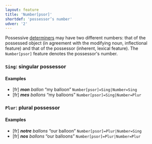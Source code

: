 ```yaml
---
layout: feature
title: 'Number[psor]'
shortdef: 'possessor’s number'
udver: '2'
---
```


Possessive [determiners](DET) may have two different numbers: that of the possessed object (in agreement with the modifying noun, inflectional feature) and that of the possessor (inherent, lexical feature). The `Number[psor]` feature denotes the possessor's number.

### <a name="Sing">`Sing`</a>: singular possessor

#### Examples

* [fr] _<b>mon</b> ballon_ “my balloon” `Number[psor]=Sing|Number=Sing`
* [fr] _<b>mes</b> ballons_ “my balloons” `Number[psor]=Sing|Number=Plur`

### <a name="Plur">`Plur`</a>: plural possessor

#### Examples

* [fr] _<b>notre</b> ballons_ “our balloon” `Number[psor]=Plur|Number=Sing`
* [fr] _<b>nos</b> ballons_ “our balloons” `Number[psor]=Plur|Number=Plur`

<!-- Interlanguage links updated Po 6. listopadu 2023, 21:41:55 CET -->
